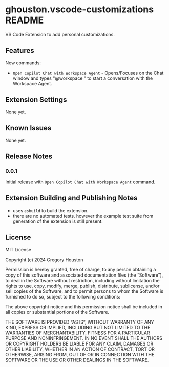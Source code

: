 # ghouston.vscode-customizations README

VS Code Extension to add personal customizations.

## Features

New commands:

- `Open Copilot Chat with Workspace Agent` - Opens/Focuses on the Chat window and types "@workspace " to start a conversation with the Workspace Agent.

## Extension Settings

None yet.

## Known Issues

None yet.

## Release Notes

### 0.0.1

Initial release with `Open Copilot Chat with Workspace Agent` command.

## Extension Building and Publishing Notes

- uses `esbuild` to build the extension.
- there are no automated tests. however the example test suite from generation of the extension is still present.

## License

MIT License

Copyright (c) 2024 Gregory Houston

Permission is hereby granted, free of charge, to any person obtaining a copy of this software and associated documentation files (the “Software”), to deal in the Software without restriction, including without limitation the rights to use, copy, modify, merge, publish, distribute, sublicense, and/or sell copies of the Software, and to permit persons to whom the Software is furnished to do so, subject to the following conditions:

The above copyright notice and this permission notice shall be included in all copies or substantial portions of the Software.

THE SOFTWARE IS PROVIDED “AS IS”, WITHOUT WARRANTY OF ANY KIND, EXPRESS OR IMPLIED, INCLUDING BUT NOT LIMITED TO THE WARRANTIES OF MERCHANTABILITY, FITNESS FOR A PARTICULAR PURPOSE AND NONINFRINGEMENT. IN NO EVENT SHALL THE AUTHORS OR COPYRIGHT HOLDERS BE LIABLE FOR ANY CLAIM, DAMAGES OR OTHER LIABILITY, WHETHER IN AN ACTION OF CONTRACT, TORT OR OTHERWISE, ARISING FROM, OUT OF OR IN CONNECTION WITH THE SOFTWARE OR THE USE OR OTHER DEALINGS IN THE SOFTWARE.